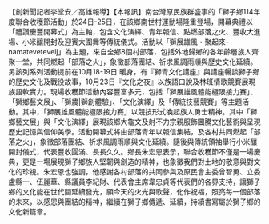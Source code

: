 【創新聞記者李堂安／高雄報導】【本報訊】南台灣原民族群盛事的「獅子鄉114年度聯合收穫節活動」於24日-25日，在該鄉南世村運動場隆重登場，開幕典禮以「禮讚慶豐開幕式」為主軸，包含文化演繹、青年報信、點燃部落之火、豐收大進場、小米釀開封及迎賓大圍舞等傳統儀式。活動以「獅展雄風・聚起來-namatevetevelj」為主題，來自全鄉8個村部落，包括外地歸鄉的各年齡層族人齊聚一堂，共同燃起「部落之火」，象徵部落團結、祈求風調雨順與歷史文化延續。另該列系列活動提前在10月18-19日 暖身，有『獅青文化講座』與講座暢談獅子鄉的歷史文化及戰役故事，10月23日『文化之夜』以族語口說及林班情歌競賽展現族語軟實力。現場收穫節活動內容豐富多元，包括「獅展雄風體能極限接力賽」、「獅鄉藝文展」、「獅農|獅創體驗」、「文化演繹」及「傳統技藝競賽」等主題活動。其中，「獅展雄風體能極限接力賽」以競技形式喚起族人勇士精神。其中「獅鄉藝文展」與「文化演繹」展現該鄉大龜文及射不力宗親服飾圖騰文化藝術與呈現歷史記憶與信仰美學。活動開幕式將由部落青年以報信集結，及各村共同燃起「部落之火」，象徵部落團結、祈求風調雨順與文化延續。隨後與傳統領袖舉行小米釀開封儀式，代表豐收圓滿、長長久久。鄉長朱宏恩表示，聯合收穫節不僅是一場慶典，更是一場展現獅子鄉族人堅韌與創造的精神，也象徵我們對土地的敬意與對文化的珍視。朱宏恩也強調，他感謝各村部落的共同參與及原民會主委曾智勇、立委盧縣一、伍麗華、縣議員李紀財、代表會主席韋忠貞等代表們的各界支持，讓獅子鄉的文化能在世代間延續發光，願今天的火光與歌聲，化作祝福，照亮每一個部落的未來，以感恩與團結的精神，繼續在獅子鄉傳遞、延續，持續書寫屬於獅子鄉的文化新篇章。